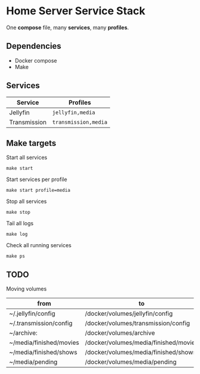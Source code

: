 # Home Server Service Stack

One **compose** file, many **services**, many **profiles**.

## Dependencies

- Docker compose
- Make

## Services

| Service      | Profiles             |
| ------------ | -------------------- |
| Jellyfin     | `jellyfin,media`     |
| Transmission | `transmission,media` |

## Make targets

Start all services

```shell
make start
```

Start services per profile

```shell
make start profile=media
```

Stop all services

```shell
make stop
```

Tail all logs

```shell
make log
```

Check all running services

```shell
make ps
```

## TODO

Moving volumes

| from                    | to                                    |
| ----------------------- | ------------------------------------- |
| ~/.jellyfin/config      | /docker/volumes/jellyfin/config       |
| ~/.transmission/config  | /docker/volumes/transmission/config   |
| ~/archive:              | /docker/volumes/archive               |
| ~/media/finished/movies | /docker/volumes/media/finished/movies |
| ~/media/finished/shows  | /docker/volumes/media/finished/shows  |
| ~/media/pending         | /docker/volumes/media/pending         |
